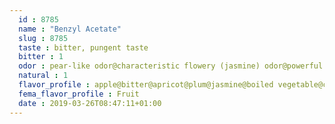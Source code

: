```yaml
---
  id : 8785
  name : "Benzyl Acetate"
  slug : 8785
  taste : bitter, pungent taste
  bitter : 1
  odor : pear-like odor@characteristic flowery (jasmine) odor@powerful but thin, sweet floral fresh, fresh and light, fruity odor reminiscent of jasmin, gardenia, muguet, lily and other flowers.
  natural : 1
  flavor_profile : apple@bitter@apricot@plum@jasmine@boiled vegetable@cherry@sweet@floral@fresh@jasmin@fruity
  fema_flavor_profile : Fruit
  date : 2019-03-26T08:47:11+01:00
---
```



